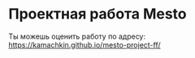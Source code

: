 # Проектная работа Mesto

Ты можешь оценить работу по адресу: https://kamachkin.github.io/mesto-project-ff/
